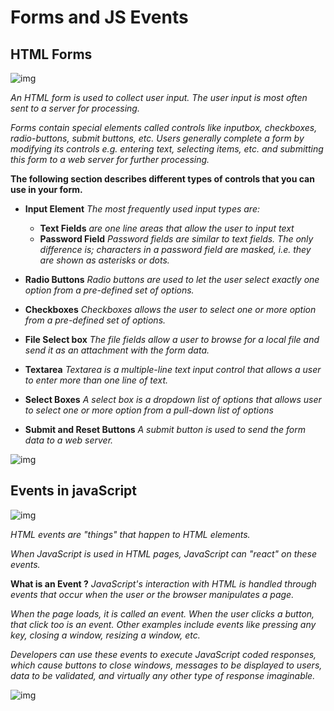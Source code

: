 # Forms and JS Events

## HTML Forms
![img](https://i.pinimg.com/originals/66/d2/d6/66d2d64aaecafd0b87148d1eefcf68d2.gif)

*An HTML form is used to collect user input. The user input is most often sent to a server for processing.*

*Forms contain special elements called controls like inputbox, checkboxes, radio-buttons, submit buttons, etc. Users generally complete a form by modifying its controls e.g. entering text, selecting items, etc. and submitting this form to a web server for further processing.*

**The following section describes different types of controls that you can use in your form.**

* **Input Element**
*The most frequently used input types are:*

    - **Text Fields**
 *are one line areas that allow the user to input text*
    - **Password Field**
*Password fields are similar to text fields. The only difference is; characters in a password field are masked, i.e. they are shown as asterisks or dots.*


- **Radio Buttons**
*Radio buttons are used to let the user select exactly one option from a pre-defined set of options.*

 - **Checkboxes**
*Checkboxes allows the user to select one or more option from a pre-defined set of options.*

- **File Select box**
*The file fields allow a user to browse for a local file and send it as an attachment with the form data.*

- **Textarea**
*Textarea is a multiple-line text input control that allows a user to enter more than one line of text.*


- **Select Boxes**
*A select box is a dropdown list of options that allows user to select one or more option from a pull-down list of options*

- **Submit and Reset Buttons**
*A submit button is used to send the form data to a web server.*

![img](https://support.airtable.com/hc/article_attachments/360025067613/difference-dropdown-list.gif)




## Events in javaScript

![img](https://res.cloudinary.com/practicaldev/image/fetch/s--LSNUfdy7--/c_limit%2Cf_auto%2Cfl_progressive%2Cq_66%2Cw_880/https://dev-to-uploads.s3.amazonaws.com/i/8vvukaytb7ldyevne5u0.gif)


*HTML events are "things" that happen to HTML elements.*

*When JavaScript is used in HTML pages, JavaScript can "react" on these events.*


**What is an Event ?**
*JavaScript's interaction with HTML is handled through events that occur when the user or the browser manipulates a page.*

*When the page loads, it is called an event. When the user clicks a button, that click too is an event. Other examples include events like pressing any key, closing a window, resizing a window, etc.*

*Developers can use these events to execute JavaScript coded responses, which cause buttons to close windows, messages to be displayed to users, data to be validated, and virtually any other type of response imaginable.*

![img](https://media.geeksforgeeks.org/wp-content/uploads/20190806122707/button.gif)